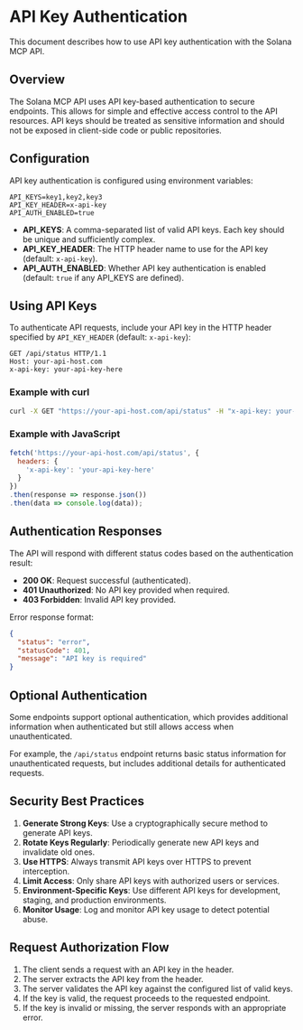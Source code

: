# API Key Authentication

This document describes how to use API key authentication with the Solana MCP API.

## Overview

The Solana MCP API uses API key-based authentication to secure endpoints. This allows for simple and effective access control to the API resources. API keys should be treated as sensitive information and should not be exposed in client-side code or public repositories.

## Configuration

API key authentication is configured using environment variables:

```
API_KEYS=key1,key2,key3
API_KEY_HEADER=x-api-key
API_AUTH_ENABLED=true
```

- **API_KEYS**: A comma-separated list of valid API keys. Each key should be unique and sufficiently complex.
- **API_KEY_HEADER**: The HTTP header name to use for the API key (default: `x-api-key`).
- **API_AUTH_ENABLED**: Whether API key authentication is enabled (default: `true` if any API_KEYS are defined).

## Using API Keys

To authenticate API requests, include your API key in the HTTP header specified by `API_KEY_HEADER` (default: `x-api-key`):

```
GET /api/status HTTP/1.1
Host: your-api-host.com
x-api-key: your-api-key-here
```

### Example with curl

```bash
curl -X GET "https://your-api-host.com/api/status" -H "x-api-key: your-api-key-here"
```

### Example with JavaScript

```javascript
fetch('https://your-api-host.com/api/status', {
  headers: {
    'x-api-key': 'your-api-key-here'
  }
})
.then(response => response.json())
.then(data => console.log(data));
```

## Authentication Responses

The API will respond with different status codes based on the authentication result:

- **200 OK**: Request successful (authenticated).
- **401 Unauthorized**: No API key provided when required.
- **403 Forbidden**: Invalid API key provided.

Error response format:

```json
{
  "status": "error",
  "statusCode": 401,
  "message": "API key is required"
}
```

## Optional Authentication

Some endpoints support optional authentication, which provides additional information when authenticated but still allows access when unauthenticated.

For example, the `/api/status` endpoint returns basic status information for unauthenticated requests, but includes additional details for authenticated requests.

## Security Best Practices

1. **Generate Strong Keys**: Use a cryptographically secure method to generate API keys.
2. **Rotate Keys Regularly**: Periodically generate new API keys and invalidate old ones.
3. **Use HTTPS**: Always transmit API keys over HTTPS to prevent interception.
4. **Limit Access**: Only share API keys with authorized users or services.
5. **Environment-Specific Keys**: Use different API keys for development, staging, and production environments.
6. **Monitor Usage**: Log and monitor API key usage to detect potential abuse.

## Request Authorization Flow

1. The client sends a request with an API key in the header.
2. The server extracts the API key from the header.
3. The server validates the API key against the configured list of valid keys.
4. If the key is valid, the request proceeds to the requested endpoint.
5. If the key is invalid or missing, the server responds with an appropriate error. 